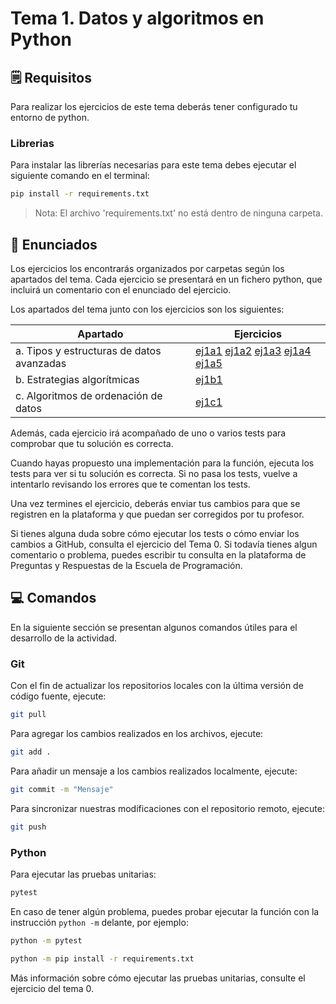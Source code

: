 # Tema 1. Datos y algoritmos en Python

## 🗒️ Requisitos

Para realizar los ejercicios de este tema deberás tener configurado tu entorno de python.

### Librerias

Para instalar las librerías necesarias para este tema debes ejecutar el siguiente comando en el terminal:

```bash
pip install -r requirements.txt
```

> Nota: El archivo 'requirements.txt' no está dentro de ninguna carpeta.

## 📝 Enunciados

Los ejercicios los encontrarás organizados por carpetas según los apartados del tema. Cada ejercicio se presentará en un fichero python, que incluirá un comentario con el enunciado del ejercicio. 

Los apartados del tema junto con los ejercicios son los siguientes:

| Apartado | Ejercicios                                                     |
| -------- |----------------------------------------------------------------|
| a. Tipos y estructuras de datos avanzadas               | [ej1a1](1a/ej1a1.py) [ej1a2](1a/ej1a2.py) [ej1a3](1a/ej1a3.py) [ej1a4](1a/ej1a4.py) [ej1a5](1a/ej1a5.py)|
| b. Estrategias algorítmicas                                       | [ej1b1](1b/ej1b1.py) |
| c. Algoritmos de ordenación de datos                              | [ej1c1](1c/ej1c1.py) |

Además, cada ejercicio irá acompañado de uno o varios tests para comprobar que tu solución es correcta. 

Cuando hayas propuesto una implementación para la función, ejecuta los tests para ver si tu solución es correcta. Si no pasa los tests, vuelve a intentarlo revisando los errores que te comentan los tests.

Una vez termines el ejercicio, deberás enviar tus cambios para que se registren en la plataforma y que puedan ser corregidos por tu profesor. 

Si tienes alguna duda sobre cómo ejecutar los tests o cómo enviar los cambios a GitHub, consulta el ejercicio del Tema 0. Si todavía tienes algun comentario o problema, puedes escribir tu consulta en la plataforma de Preguntas y Respuestas de la Escuela de Programación.

## 💻 Comandos
En la siguiente sección se presentan algunos comandos útiles para el desarrollo de la actividad. 

### Git

Con el fin de actualizar los repositorios locales con la última versión de código fuente, ejecute:

```bash
git pull
```

Para agregar los cambios realizados en los archivos, ejecute:

```bash
git add .
```

Para añadir un mensaje a los cambios realizados localmente, ejecute:

```bash
git commit -m "Mensaje"
```

Para sincronizar nuestras modificaciones con el repositorio remoto, ejecute:
```bash
git push
```

### Python

Para ejecutar las pruebas unitarias:
```bash
pytest 
```
En caso de tener algún problema, puedes probar ejecutar la función con la instrucción `python -m` delante, por ejemplo:

```bash
python -m pytest 
```
```bash
python -m pip install -r requirements.txt
```
Más información sobre cómo ejecutar las pruebas unitarias, consulte el ejercicio del tema 0.
